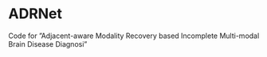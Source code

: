 # ADRNet
Code for ”Adjacent-aware Modality Recovery based Incomplete Multi-modal Brain Disease Diagnosi”
